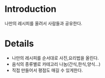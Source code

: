 # Introduction #

나만의 레시피를 올려서 사람들과 공유한다.

# Details #

- 나만의 레시피를 순서대로 사진,요리법을 올린다.
- 음식의 종류별로 카테고리 나눔(간식,한식,양식...)
- 직접 만들어서 평점도 매길 수 있게한다.